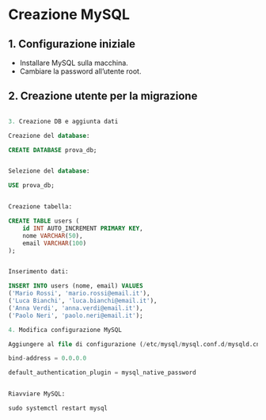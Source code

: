 # Creazione MySQL

## 1. Configurazione iniziale
- Installare MySQL sulla macchina.
- Cambiare la password all’utente root.

## 2. Creazione utente per la migrazione
```sql

3. Creazione DB e aggiunta dati

Creazione del database:

CREATE DATABASE prova_db;


Selezione del database:

USE prova_db;


Creazione tabella:

CREATE TABLE users (
    id INT AUTO_INCREMENT PRIMARY KEY,
    nome VARCHAR(50),
    email VARCHAR(100)
);


Inserimento dati:

INSERT INTO users (nome, email) VALUES
('Mario Rossi', 'mario.rossi@email.it'),
('Luca Bianchi', 'luca.bianchi@email.it'),
('Anna Verdi', 'anna.verdi@email.it'),
('Paolo Neri', 'paolo.neri@email.it');

4. Modifica configurazione MySQL

Aggiungere al file di configurazione (/etc/mysql/mysql.conf.d/mysqld.cnf):

bind-address = 0.0.0.0

default_authentication_plugin = mysql_native_password


Riavviare MySQL:

sudo systemctl restart mysql
